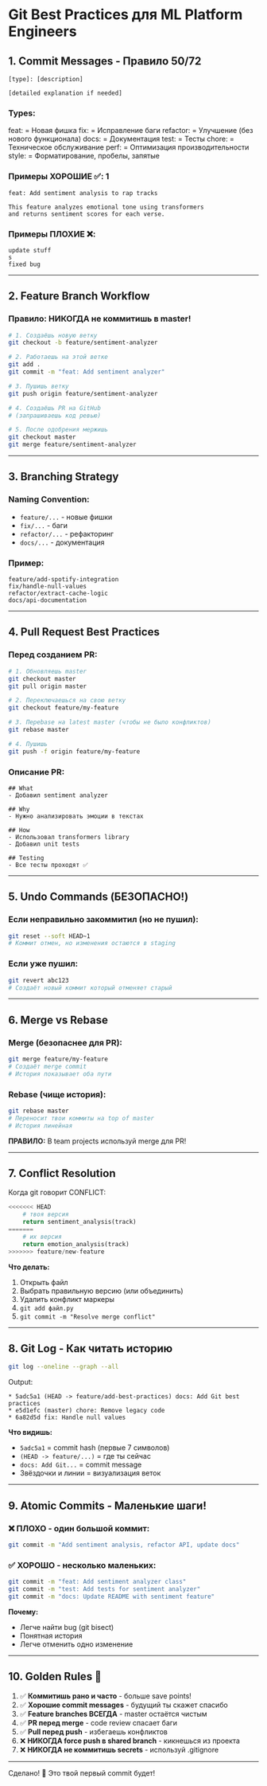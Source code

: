 # Git Best Practices для ML Platform Engineers

## 1. Commit Messages - Правило 50/72

```
[type]: [description]

[detailed explanation if needed]
```

### Types:
feat:     = Новая фишка
fix:      = Исправление баги
refactor: = Улучшение (без нового функционала)
docs:     = Документация
test:     = Тесты
chore:    = Техническое обслуживание
perf:     = Оптимизация производительности
style:    = Форматирование, пробелы, запятые

### Примеры ХОРОШИЕ ✅: 1
```
feat: Add sentiment analysis to rap tracks

This feature analyzes emotional tone using transformers
and returns sentiment scores for each verse.
```

### Примеры ПЛОХИЕ ❌:
```
update stuff
s
fixed bug
```

---

## 2. Feature Branch Workflow

### Правило: НИКОГДА не коммитишь в master!

```bash
# 1. Создаёшь новую ветку
git checkout -b feature/sentiment-analyzer

# 2. Работаешь на этой ветке
git add .
git commit -m "feat: Add sentiment analyzer"

# 3. Пушишь ветку
git push origin feature/sentiment-analyzer

# 4. Создаёшь PR на GitHub
# (запрашиваешь код ревью)

# 5. После одобрения мержишь
git checkout master
git merge feature/sentiment-analyzer
```

---

## 3. Branching Strategy

### Naming Convention:
- `feature/...` - новые фишки
- `fix/...` - баги
- `refactor/...` - рефакторинг
- `docs/...` - документация

### Пример:
```
feature/add-spotify-integration
fix/handle-null-values
refactor/extract-cache-logic
docs/api-documentation
```

---

## 4. Pull Request Best Practices

### Перед созданием PR:
```bash
# 1. Обновляешь master
git checkout master
git pull origin master

# 2. Переключаешься на свою ветку
git checkout feature/my-feature

# 3. Переbase на latest master (чтобы не было конфликтов)
git rebase master

# 4. Пушишь
git push -f origin feature/my-feature
```

### Описание PR:
```
## What
- Добавил sentiment analyzer

## Why
- Нужно анализировать эмоции в текстах

## How
- Использовал transformers library
- Добавил unit tests

## Testing
- Все тесты проходят ✅
```

---

## 5. Undo Commands (БЕЗОПАСНО!)

### Если неправильно закоммитил (но не пушил):
```bash
git reset --soft HEAD~1
# Коммит отмен, но изменения остаются в staging
```

### Если уже пушил:
```bash
git revert abc123
# Создаёт новый коммит который отменяет старый
```

---

## 6. Merge vs Rebase

### Merge (безопаснее для PR):
```bash
git merge feature/my-feature
# Создаёт merge commit
# История показывает оба пути
```

### Rebase (чище история):
```bash
git rebase master
# Переносит твои коммиты на top of master
# История линейная
```

**ПРАВИЛО:** В team projects используй merge для PR!

---

## 7. Conflict Resolution

Когда git говорит CONFLICT:
```python
<<<<<<< HEAD
    # твоя версия
    return sentiment_analysis(track)
=======
    # их версия
    return emotion_analysis(track)
>>>>>>> feature/new-feature
```

**Что делать:**
1. Открыть файл
2. Выбрать правильную версию (или объединить)
3. Удалить конфликт маркеры
4. `git add файл.py`
5. `git commit -m "Resolve merge conflict"`

---

## 8. Git Log - Как читать историю

```bash
git log --oneline --graph --all
```

Output:
```
* 5adc5a1 (HEAD -> feature/add-best-practices) docs: Add Git best practices
* e5d1efc (master) chore: Remove legacy code
* 6a82d5d fix: Handle null values
```

**Что видишь:**
- `5adc5a1` = commit hash (первые 7 символов)
- `(HEAD -> feature/...)` = где ты сейчас
- `docs: Add Git...` = commit message
- Звёздочки и линии = визуализация веток

---

## 9. Atomic Commits - Маленькие шаги!

### ❌ ПЛОХО - один большой коммит:
```bash
git commit -m "Add sentiment analysis, refactor API, update docs"
```

### ✅ ХОРОШО - несколько маленьких:
```bash
git commit -m "feat: Add sentiment analyzer class"
git commit -m "test: Add tests for sentiment analyzer"
git commit -m "docs: Update README with sentiment feature"
```

**Почему:**
- Легче найти bug (git bisect)
- Понятная история
- Легче отменить одно изменение

---

## 10. Golden Rules 🌟

1. ✅ **Коммитишь рано и часто** - больше save points!
2. ✅ **Хорошие commit messages** - будущий ты скажет спасибо
3. ✅ **Feature branches ВСЕГДА** - master остаётся чистым
4. ✅ **PR перед merge** - code review спасает баги
5. ✅ **Pull перед push** - избегаешь конфликтов
6. ❌ **НИКОГДА force push в shared branch** - кикнешься из проекта
7. ❌ **НИКОГДА не коммитишь secrets** - используй .gitignore

---

Сделано! 🚀 Это твой первый commit будет!
